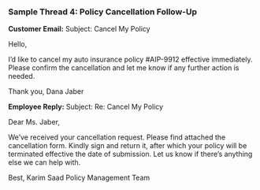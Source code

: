 ### Sample Thread 4: Policy Cancellation Follow-Up

**Customer Email:**
Subject: Cancel My Policy

Hello,

I’d like to cancel my auto insurance policy #AIP-9912 effective immediately. Please confirm the cancellation and let me know if any further action is needed.

Thank you,
Dana Jaber

**Employee Reply:**
Subject: Re: Cancel My Policy

Dear Ms. Jaber,

We’ve received your cancellation request. Please find attached the cancellation form. Kindly sign and return it, after which your policy will be terminated effective the date of submission. Let us know if there’s anything else we can help with.

Best,
Karim Saad
Policy Management Team